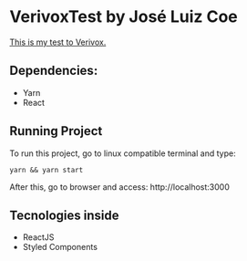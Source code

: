 # VerivoxTest by José Luiz Coe

[This is my test to Verivox.](https://verivox-react-joseluizcoe.netlify.com/)

## Dependencies:

- Yarn
- React

## Running Project

To run this project,  go to linux compatible terminal and type:

```
yarn && yarn start
```
After this, go to browser and access: http://localhost:3000

## Tecnologies inside

- ReactJS
- Styled Components
